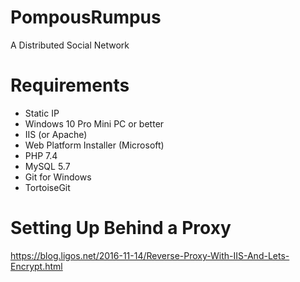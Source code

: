 # PompousRumpus
A Distributed Social Network

# Requirements

* Static IP
* Windows 10 Pro Mini PC or better
* IIS (or Apache)
* Web Platform Installer (Microsoft)
* PHP 7.4
* MySQL 5.7
* Git for Windows
* TortoiseGit


# Setting Up Behind a Proxy
https://blog.ligos.net/2016-11-14/Reverse-Proxy-With-IIS-And-Lets-Encrypt.html

